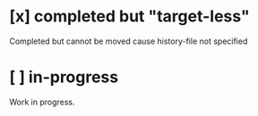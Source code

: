 # [x] completed but "target-less"
Completed but cannot be moved cause history-file not specified

# [ ] in-progress
Work in progress.
